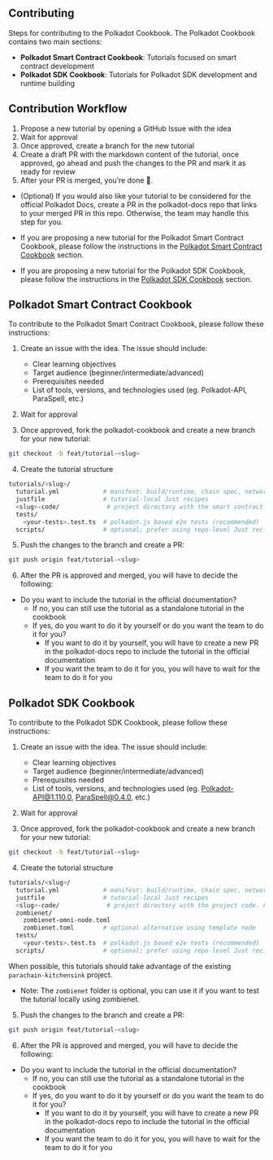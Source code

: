 ## Contributing

Steps for contributing to the Polkadot Cookbook. The Polkadot Cookbook contains two main sections:

- **Polkadot Smart Contract Cookbook**: Tutorials focused on smart contract development
- **Polkadot SDK Cookbook**: Tutorials for Polkadot SDK development and runtime building

## Contribution Workflow

1. Propose a new tutorial by opening a GitHub Issue with the idea
2. Wait for approval
3. Once approved, create a branch for the new tutorial
4. Create a draft PR with the markdown content of the tutorial, once approved, go ahead and push the changes to the PR and mark it as ready for review
5. After your PR is merged, you’re done 🎉.

  - (Optional) If you would also like your tutorial to be considered for the official Polkadot Docs, create a PR in the polkadot-docs repo that links to your merged PR in this repo. Otherwise, the team may handle this step for you.

- If you are proposing a new tutorial for the Polkadot Smart Contract Cookbook, please follow the instructions in the [Polkadot Smart Contract Cookbook](#polkadot-smart-contract-cookbook) section.

- If you are proposing a new tutorial for the Polkadot SDK Cookbook, please follow the instructions in the [Polkadot SDK Cookbook](#polkadot-sdk-cookbook) section.

## Polkadot Smart Contract Cookbook

To contribute to the Polkadot Smart Contract Cookbook, please follow these instructions:

1. Create an issue with the idea. The issue should include:
    - Clear learning objectives
    - Target audience (beginner/intermediate/advanced)
    - Prerequisites needed
    - List of tools, versions, and technologies used (eg. Polkadot-API, ParaSpell, etc.)

2. Wait for approval
3. Once approved, fork the polkadot-cookbook and create a new branch for your new tutorial:

```bash
git checkout -b feat/tutorial-<slug>
```

4. Create the tutorial structure

```bash
tutorials/<slug>/
  tutorial.yml            # manifest: build/runtime, chain spec, network, tests
  justfile                # tutorial-local Just recipes
  <slug>-code/             # project directory with the smart contract project code. For example, nft-code, erc20-code, etc.
  tests/
    <your-tests>.test.ts  # polkadot.js based e2e tests (recommended)
  scripts/                # optional; prefer using repo-level Just recipes
```

5. Push the changes to the branch and create a PR:

```bash
git push origin feat/tutorial-<slug>
```

6. After the PR is approved and merged, you will have to decide the following:

- Do you want to include the tutorial in the official documentation?
  - If no, you can still use the tutorial as a standalone tutorial in the cookbook
  - If yes, do you want to do it by yourself or do you want the team to do it for you?
    - If you want to do it by yourself, you will have to create a new PR in the polkadot-docs repo to include the tutorial in the official documentation
    - If you want the team to do it for you, you will have to wait for the team to do it for you


## Polkadot SDK Cookbook

To contribute to the Polkadot SDK Cookbook, please follow these instructions:

1. Create an issue with the idea. The issue should include:
    - Clear learning objectives
    - Target audience (beginner/intermediate/advanced)
    - Prerequisites needed
    - List of tools, versions, and technologies used (eg. Polkadot-API@1.110.0, ParaSpell@0.4.0, etc.)

2. Wait for approval
3. Once approved, fork the polkadot-cookbook and create a new branch for your new tutorial:

```bash
git checkout -b feat/tutorial-<slug>
```

4. Create the tutorial structure

```bash
tutorials/<slug>/
  tutorial.yml            # manifest: build/runtime, chain spec, network, tests
  justfile                # tutorial-local Just recipes
  <slug>-code/             # project directory with the project code. For example, add-nft-pallet, customize-your-pallet, etc.
  zombienet/
    zombienet-omni-node.toml
    zombienet.toml        # optional alternative using template node
  tests/
    <your-tests>.test.ts  # polkadot.js based e2e tests (recommended)
  scripts/                # optional; prefer using repo-level Just recipes
```

When possible, this tutorials should take advantage of the existing `parachain-kitchensink` project.

- Note: The `zombienet` folder is optional, you can use it if you want to test the tutorial locally using zombienet.

5. Push the changes to the branch and create a PR:

```bash
git push origin feat/tutorial-<slug>
```

6. After the PR is approved and merged, you will have to decide the following:

- Do you want to include the tutorial in the official documentation?
  - If no, you can still use the tutorial as a standalone tutorial in the cookbook
  - If yes, do you want to do it by yourself or do you want the team to do it for you?
    - If you want to do it by yourself, you will have to create a new PR in the polkadot-docs repo to include the tutorial in the official documentation
    - If you want the team to do it for you, you will have to wait for the team to do it for you